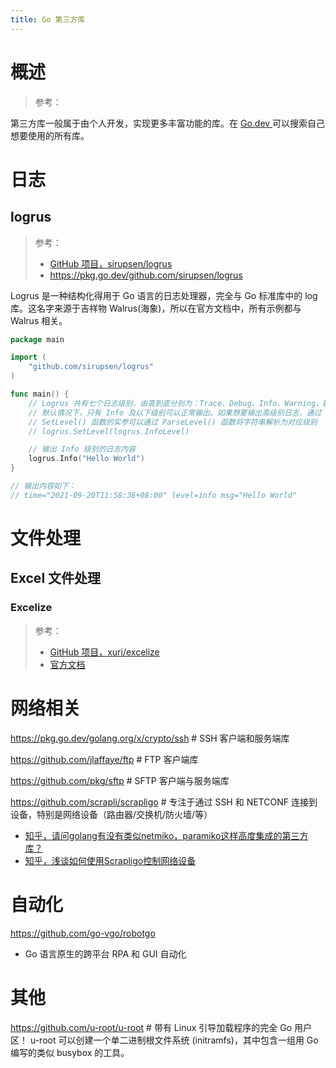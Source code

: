 ```yaml
---
title: Go 第三方库
---
```


# 概述

> 参考：

第三方库一般属于由个人开发，实现更多丰富功能的库。在 [Go.dev ](https://pkg.go.dev/)可以搜索自己想要使用的所有库。
# 日志

## logrus

> 参考：
> 
> - [GitHub 项目，sirupsen/logrus](https://github.com/sirupsen/logrus)
> - <https://pkg.go.dev/github.com/sirupsen/logrus>

Logrus 是一种结构化得用于 Go 语言的日志处理器，完全与 Go 标准库中的 log 库。这名字来源于吉祥物 Walrus(海象)，所以在官方文档中，所有示例都与 Walrus 相关。

```go
package main

import (
	"github.com/sirupsen/logrus"
)

func main() {
	// Logrus 共有七个日志级别，由高到底分别为：Trace、Debug、Info、Warning、Error、Fatal、Panic
	// 默认情况下，只有 Info 及以下级别可以正常输出。如果想要输出高级别日志，通过 SetLevel() 函数设置日志级别即可
	// SetLevel() 函数的实参可以通过 ParseLevel() 函数将字符串解析为对应级别
	// logrus.SetLevel(logrus.InfoLevel)

	// 输出 Info 级别的日志内容
	logrus.Info("Hello World")
}

// 输出内容如下：
// time="2021-09-20T11:58:36+08:00" level=info msg="Hello World"
```

# 文件处理

## Excel 文件处理

### Excelize

> 参考：
> 
> - [GitHub 项目，xuri/excelize](https://github.com/xuri/excelize)
> - [官方文档](https://xuri.me/excelize/zh-hans/)

# 网络相关

https://pkg.go.dev/golang.org/x/crypto/ssh # SSH 客户端和服务端库

https://github.com/jlaffaye/ftp # FTP 客户端库

https://github.com/pkg/sftp # SFTP 客户端与服务端库

https://github.com/scrapli/scrapligo # 专注于通过 SSH 和 NETCONF 连接到设备，特别是网络设备（路由器/交换机/防火墙/等）

- [知乎，请问golang有没有类似netmiko，paramiko这样高度集成的第三方库？](https://www.zhihu.com/question/498240883/answer/2238301649)
- [知乎，浅谈如何使用Scrapligo控制网络设备](https://zhuanlan.zhihu.com/p/641358349)

# 自动化

https://github.com/go-vgo/robotgo

- Go 语言原生的跨平台 RPA 和 GUI 自动化

# 其他

https://github.com/u-root/u-root # 带有 Linux 引导加载程序的完全 Go 用户区！ u-root 可以创建一个单二进制根文件系统 (initramfs)，其中包含一组用 Go 编写的类似 busybox 的工具。